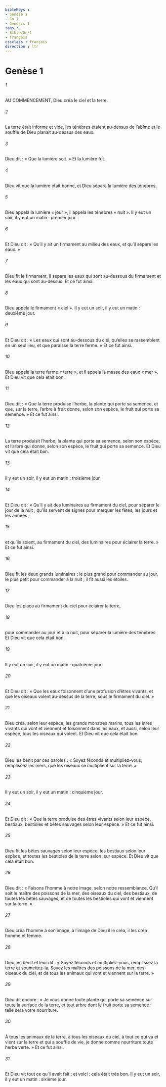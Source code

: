 ```yaml
---
bibleKeys : 
- Genèse 1
- Gn 1
- Genesis 1
tags : 
- Bible/Gn/1
- français
cssclass : français
direction : ltr
---
```


# Genèse 1

###### 1
AU COMMENCEMENT,
Dieu créa le ciel et la terre.
###### 2
La terre était informe et vide,
les ténèbres étaient au-dessus de l’abîme
et le souffle de Dieu planait au-dessus des eaux.
###### 3
Dieu dit :
« Que la lumière soit. »
Et la lumière fut.
###### 4
Dieu vit que la lumière était bonne,
et Dieu sépara la lumière des ténèbres.
###### 5
Dieu appela la lumière « jour »,
il appela les ténèbres « nuit ».
Il y eut un soir, il y eut un matin : premier jour.
###### 6
Et Dieu dit :
« Qu’il y ait un firmament au milieu des eaux,
et qu’il sépare les eaux. »
###### 7
Dieu fit le firmament,
il sépara les eaux qui sont au-dessous du firmament
et les eaux qui sont au-dessus.
Et ce fut ainsi.
###### 8
Dieu appela le firmament « ciel ».
Il y eut un soir, il y eut un matin : deuxième jour.
###### 9
Et Dieu dit :
« Les eaux qui sont au-dessous du ciel,
qu’elles se rassemblent en un seul lieu,
et que paraisse la terre ferme. »
Et ce fut ainsi.
###### 10
Dieu appela la terre ferme « terre »,
et il appela la masse des eaux « mer ».
Et Dieu vit que cela était bon.
###### 11
Dieu dit :
« Que la terre produise l’herbe,
la plante qui porte sa semence,
et que, sur la terre, l’arbre à fruit donne,
selon son espèce,
le fruit qui porte sa semence. »
Et ce fut ainsi.
###### 12
La terre produisit l’herbe,
la plante qui porte sa semence, selon son espèce,
et l’arbre qui donne, selon son espèce,
le fruit qui porte sa semence.
Et Dieu vit que cela était bon.
###### 13
Il y eut un soir, il y eut un matin : troisième jour.
###### 14
Et Dieu dit :
« Qu’il y ait des luminaires au firmament du ciel,
pour séparer le jour de la nuit ;
qu’ils servent de signes
pour marquer les fêtes, les jours et les années ;
###### 15
et qu’ils soient, au firmament du ciel,
des luminaires pour éclairer la terre. »
Et ce fut ainsi.
###### 16
Dieu fit les deux grands luminaires :
le plus grand pour commander au jour,
le plus petit pour commander à la nuit ;
il fit aussi les étoiles.
###### 17
Dieu les plaça au firmament du ciel
pour éclairer la terre,
###### 18
pour commander au jour et à la nuit,
pour séparer la lumière des ténèbres.
Et Dieu vit que cela était bon.
###### 19
Il y eut un soir, il y eut un matin : quatrième jour.
###### 20
Et Dieu dit :
« Que les eaux foisonnent
d’une profusion d’êtres vivants,
et que les oiseaux volent au-dessus de la terre,
sous le firmament du ciel. »
###### 21
Dieu créa, selon leur espèce,
les grands monstres marins,
tous les êtres vivants qui vont et viennent
et foisonnent dans les eaux,
et aussi, selon leur espèce,
tous les oiseaux qui volent.
Et Dieu vit que cela était bon.
###### 22
Dieu les bénit par ces paroles :
« Soyez féconds et multipliez-vous,
remplissez les mers,
que les oiseaux se multiplient sur la terre. »
###### 23
Il y eut un soir, il y eut un matin : cinquième jour.
###### 24
Et Dieu dit :
« Que la terre produise des êtres vivants
selon leur espèce,
bestiaux, bestioles et bêtes sauvages
selon leur espèce. »
Et ce fut ainsi.
###### 25
Dieu fit les bêtes sauvages selon leur espèce,
les bestiaux selon leur espèce,
et toutes les bestioles de la terre selon leur espèce.
Et Dieu vit que cela était bon.
###### 26
Dieu dit :
« Faisons l’homme à notre image,
selon notre ressemblance.
Qu’il soit le maître
des poissons de la mer, des oiseaux du ciel,
des bestiaux, de toutes les bêtes sauvages,
et de toutes les bestioles
qui vont et viennent sur la terre. »
###### 27
Dieu créa l’homme à son image,
à l’image de Dieu il le créa,
il les créa homme et femme.
###### 28
Dieu les bénit et leur dit :
« Soyez féconds et multipliez-vous,
remplissez la terre et soumettez-la.
Soyez les maîtres
des poissons de la mer, des oiseaux du ciel,
et de tous les animaux qui vont et viennent sur la terre. »
###### 29
Dieu dit encore :
« Je vous donne toute plante qui porte sa semence
sur toute la surface de la terre,
et tout arbre dont le fruit porte sa semence :
telle sera votre nourriture.
###### 30
À tous les animaux de la terre,
à tous les oiseaux du ciel,
à tout ce qui va et vient sur la terre
et qui a souffle de vie,
je donne comme nourriture toute herbe verte. »
Et ce fut ainsi.
###### 31
Et Dieu vit tout ce qu’il avait fait ;
et voici : cela était très bon.
Il y eut un soir, il y eut un matin : sixième jour.
